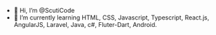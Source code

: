 - 👋 Hi, I’m @ScutiCode
- 🌱 I’m currently learning HTML, CSS, Javascript, Typescript, React.js, AngularJS, Laravel, Java, c#, Fluter-Dart, Android.
